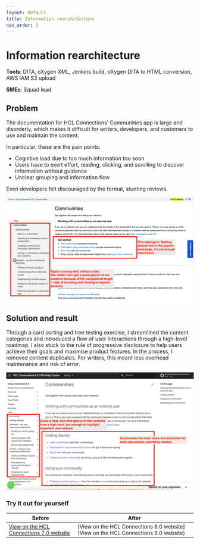 ```yaml
---
layout: default
title: Information rearchitecture
nav_order: 3
---
```


# Information rearchitecture

**Tools**: DITA, oXygen XML, Jenkins build, oXygen DITA to HTML conversion, AWS IAM S3 upload

**SMEs**: Squad lead

## Problem

The documentation for HCL Connections’ Communities app is large and disorderly, which makes it difficult for writers, developers, and customers to use and maintain the content.

In particular, these are the pain points:

- Cognitive load due to too much information too soon
- Users have to exert effort, reading, clicking, and scrolling to discover information without guidance
- Unclear grouping and information flow

Even developers felt discouraged by the format, stunting reviews.

![Screenshot of previous content](IA-before.png)

## Solution and result

Through a card sorting and tree testing exercise, I streamlined the content categories and introduced a flow of user interactions through a high-level roadmap. I also stuck to the rule of progressive disclosure to help users achieve their goals and maximise product features. In the process, I removed content duplicates. For writers, this meant less overhead maintenance and risk of error.

![Screenshot of revised overview content](IA-after.png)

### Try it out for yourself

|Before|After|
|--|--|
|[View on the HCL Connections 7.0 website](https://help.hcltechsw.com/connections/v7/user/communities/cframe.html)|[View on the HCL Connections 8.0 website](View on the HCL Connections 8.0 website)

